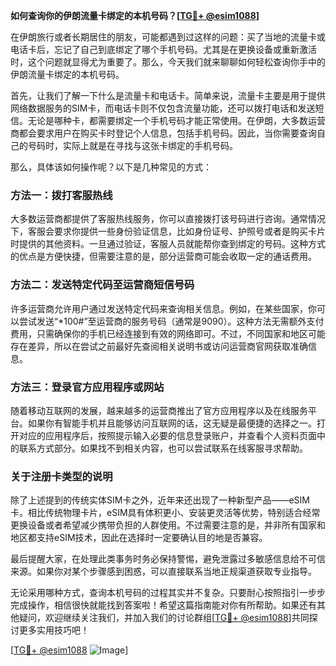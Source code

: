 **如何查询你的伊朗流量卡绑定的本机号码？[[TG💪+ @esim1088](https://t.me/s/esim1088)]**

在伊朗旅行或者长期居住的朋友，可能都遇到过这样的问题：买了当地的流量卡或电话卡后，忘记了自己到底绑定了哪个手机号码。尤其是在更换设备或重新激活时，这个问题就显得尤为重要了。那么，今天我们就来聊聊如何轻松查询你手中的伊朗流量卡绑定的本机号码。

首先，让我们了解一下什么是流量卡和电话卡。简单来说，流量卡主要是用于提供网络数据服务的SIM卡，而电话卡则不仅包含流量功能，还可以拨打电话和发送短信。无论是哪种卡，都需要绑定一个手机号码才能正常使用。在伊朗，大多数运营商都会要求用户在购买卡时登记个人信息，包括手机号码。因此，当你需要查询自己的号码时，实际上就是在寻找与这张卡绑定的手机号码。

那么，具体该如何操作呢？以下是几种常见的方式：

### 方法一：拨打客服热线

大多数运营商都提供了客服热线服务，你可以直接拨打该号码进行咨询。通常情况下，客服会要求你提供一些身份验证信息，比如身份证号、护照号或者是购买卡片时提供的其他资料。一旦通过验证，客服人员就能帮你查到绑定的号码。这种方式的优点是方便快捷，但需要注意的是，部分运营商可能会收取一定的通话费用。

### 方法二：发送特定代码至运营商短信号码

许多运营商允许用户通过发送特定代码来查询相关信息。例如，在某些国家，你可以尝试发送“*100#”至运营商的服务号码（通常是9090）。这种方法无需额外支付费用，只需确保你的手机已经连接到有效的网络即可。不过，不同国家和地区可能存在差异，所以在尝试之前最好先查阅相关说明书或访问运营商官网获取准确信息。

### 方法三：登录官方应用程序或网站

随着移动互联网的发展，越来越多的运营商推出了官方应用程序以及在线服务平台。如果你有智能手机并且能够访问互联网的话，这无疑是最便捷的选择之一。打开对应的应用程序后，按照提示输入必要的信息登录账户，并查看个人资料页面中的联系方式部分。如果找不到相关内容，也可以尝试联系在线客服寻求帮助。

### 关于注册卡类型的说明

除了上述提到的传统实体SIM卡之外，近年来还出现了一种新型产品——eSIM卡。相比传统物理卡片，eSIM具有体积更小、安装更灵活等优势，特别适合经常更换设备或者希望减少携带负担的人群使用。不过需要注意的是，并非所有国家和地区都支持eSIM技术，因此在选择时一定要确认目的地是否兼容。

最后提醒大家，在处理此类事务时务必保持警惕，避免泄露过多敏感信息给不可信来源。如果你对某个步骤感到困惑，可以直接联系当地正规渠道获取专业指导。

无论采用哪种方式，查询本机号码的过程其实并不复杂。只要耐心按照指引一步步完成操作，相信很快就能找到答案啦！希望这篇指南能对你有所帮助。如果还有其他疑问，欢迎继续关注我们，并加入我们的讨论群组[[TG💪+ @esim1088](https://t.me/s/esim1088)]共同探讨更多实用技巧吧！

[[TG💪+ @esim1088](https://t.me/s/esim1088) ![Image](https://i.postimg.cc/4NQfJmqS/Snipaste-2025-05-13-00-14-12.png)]